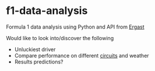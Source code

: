 # f1-data-analysis
Formula 1 data analysis using Python and API from [Ergast](https://ergast.com/mrd/)

Would like to look into/discover the following
- Unluckiest driver
- Compare performance on different [circuits](https://github.com/jbelien/F1-Circuits) and weather
- Results predictions?